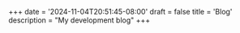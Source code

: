 +++
date = '2024-11-04T20:51:45-08:00'
draft = false
title = 'Blog'
description = "My development blog"
+++